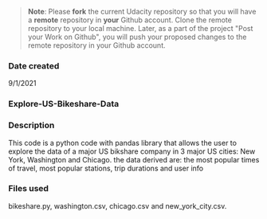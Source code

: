 >**Note**: Please **fork** the current Udacity repository so that you will have a **remote** repository in **your** Github account. Clone the remote repository to your local machine. Later, as a part of the project "Post your Work on Github", you will push your proposed changes to the remote repository in your Github account.

### Date created
9/1/2021

### Explore-US-Bikeshare-Data


### Description
This code is a python code with pandas library that allows the user to explore the data of a major US bikshare company in 3 major US cities: New York, Washington and Chicago.
the data derived are: the most popular times of travel, most popular stations, trip durations and user info


### Files used
bikeshare.py, washington.csv, chicago.csv and new_york_city.csv.
